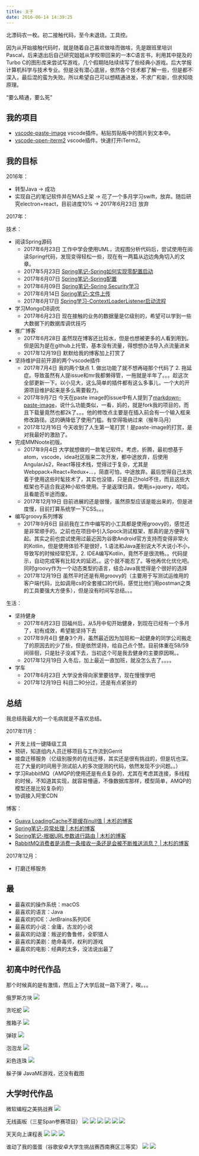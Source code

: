 ```yaml
---
title: 关于
date: 2016-06-14 14:39:25
---
```


北漂码农一枚。初二接触代码，至今未退烧。工具控。

因为从开始接触代码时，就是随着自己喜欢做啥而做啥，先是跟班里培训Pascal，后来退出后自己研究姐姐从学校带回来的一本C语言书，利用其中提及的Turbo C的图形库来尝试写游戏，几个假期陆陆续续写了些经典小游戏。后大学报计算机科学与技术专业。但是没有潜心底层，依然各个技术都了解一些，但是都不深入，最后混的蛮为失败。所以希望自己可以想精通进发，不求广和新，但求知晓原理。

“要么精通，要么死”

## 我的项目

- [vscode-paste-image](https://github.com/mushanshitiancai/vscode-paste-image)
  vscode插件。粘贴剪贴板中的图片到文本中。
- [vscode-open-iterm2](https://github.com/mushanshitiancai/vscode-open-iterm2)
  vscode插件。快速打开iTerm2。

## 我的目标

2016年：
- 转型Java -> 成功
- 实现自己的笔记软件并在MAS上架 -> 花了一个多月学习swift，放弃。随后研究electron+react，目前进度10% -> 2017年6月23日 放弃

2017年：

技术：

- 阅读Spring源码
  - 2017年6月23日 工作中学会使用UML，流程图分析代码后，尝试使用在阅读Spring代码，发现变得轻松一些，现在有一两篇从边边角角切入的文章。
  - 2017年5月23日 [Spring笔记-Spring如何实现零配置启动](http://mushanshitiancai.github.io/2017/05/23/java/spring/Spring%E7%AC%94%E8%AE%B0-Spring%E5%A6%82%E4%BD%95%E5%AE%9E%E7%8E%B0%E9%9B%B6%E9%85%8D%E7%BD%AE%E5%90%AF%E5%8A%A8/)
  - 2017年6月07日 [Spring笔记-Spring配置](http://mushanshitiancai.github.io/2017/06/07/java/spring/Spring%E7%AC%94%E8%AE%B0-Spring%E9%85%8D%E7%BD%AE/)
  - 2017年6月09日 [Spring笔记-Spring Security学习](http://mushanshitiancai.github.io/2017/06/09/java/spring/Spring%E7%AC%94%E8%AE%B0-Spring-Security%E5%AD%A6%E4%B9%A0/)
  - 2017年6月14日 [Spring笔记-文件上传](http://mushanshitiancai.github.io/2017/06/14/java/spring/Spring%E7%AC%94%E8%AE%B0-%E6%96%87%E4%BB%B6%E4%B8%8A%E4%BC%A0/)
  - 2017年6月17日 [Spring学习-ContextLoaderListener启动流程](http://mushanshitiancai.github.io/2017/06/17/java/spring/Spring%E5%AD%A6%E4%B9%A0-ContextLoaderListener%E5%90%AF%E5%8A%A8%E6%B5%81%E7%A8%8B/)
- 学习MongoDB调优
  - 2017年6月23日 现在接触的业务的数据量是亿级别的，希望可以学到一些大数据下的数据库调优技巧
- 推广博客
  - 2017年6月28日 虽然现在博客还比较水，但是也想被更多的人看到用到。但是因为是在github上托管，基本没有流量，得想想办法导入点流量进来
  - 2017年12月19日 默默给我的博客加上打赏了
- 坚持维护目前开源的两个vscode插件
  - 2017年7月4日 我的两个缺点 1. 做出功能了就不想再碰那个代码了 2. 拖延症。导致虽然有人提issue和mr我都懒得管，一拖就是半年了。。。趁这次全部更新一下。以小见大，这么简单的插件都有这么多事儿，一个大的开源项目维护起来是多么需要毅力。
  - 2017年9月7日 今天在paste image的issue中有人提到了[markdown-paste-image](https://github.com/telesoho/vscode-markdown-paste-image)，说什么功能类似，一看，妈的，就是fork我的项目的，而且下载量竟然也都2k了。。。他的修改点主要是在插入前会有一个输入框来修改路径。这的确降低了使用门槛。有空得吸纳过来（猴年马月）
  - 2017年12月16日 今天收到了人生第一笔打赏！是paste-image的打赏，是对我最好的激励了。
- 完成MMNoote初版。
  - 2017年9月4日 大学就想做的一款笔记软件。考虑，折腾，最初想基于atom，vscode，idea社区版来二次开发，都中途放弃，后使用AngularJs2，React等技术栈，觉得过于复杂，尤其是Webppack+React+Redux+...，简直可怕，中途放弃。最后觉得自己太执着于使用这些时髦技术了，其实也没错，只是自己hold不住，而且这些大框架也不适合我这种小软件使用。于是返璞归真，使用js+jquery，哈哈，且看能否半途而废。
  - 2017年12月19日 目前进展的还是很慢，虽然原型应该是能出来的，但是进度慢，目前打算系统学一下CSS。。。
- 编写groovy系列博客
  - 2017年9月6日 目前我在工作中编写的小工具都是使用groovy的，感觉还是非常顺手的。之前也在项目中引入Spock测试框架，那真的是方便得飞起。其实之前也尝试使用过最近因为谷歌Android官方支持而变得非常火的Kotlin，但是使用体验不是很好，1.语法和Java差别说大不大说小不小，导致写的时候经常犯浑，2. IDEA编写Kotlin，竟然不是很流畅。。代码提示，自动完成等有比较大的延迟。。这个就不能忍了。等他再优化优化吧。同时groovy作为一个动态类型的语言，结合Java我觉得是个很好的选择
  - 2017年12月19日 虽然平时还是有用groovy的（主要用于写测试运维用的客户端代码，比如调用cs的全套接口的代码，感觉比他们用postman之类的工具要强大方便多），但是没有时间写总结。。。


生活：

- 坚持健身
  - 2017年6月23日 回福州后，从5月中旬开始健身，到现在已经有一个多月了，初有成效，希望能坚持下去
  - 2017年9月4日 健身3个月，虽然最近因为加班和一起健身的同学公司搬走了的原因去的少了些，但是依然坚持，给自己点个赞。目前体重在58/59间徘徊，只是肚子没减下去，当初这个可是我去健身的主要原因啊。。
  - 2017年12月19日 入冬后，加上最近一直加班，就没怎么去了。。。。
- 学车
  - 2017年6月23日 大学没舍得向家里要钱学，现在慢慢学吧
  - 2017年12月19日 科目二90分过，还是有点紧张的

## 总结

我总结我最大的一个毛病就是不喜欢总结。

2017年11月：
- 开发上线一键降级工具
- 预研，知道组内人员迁移项目与工作流到Gerrit
- 接盘迁移服务（亿级别服务的在线迁移，其实还是很有挑战的，但是坑也深。花了大量的时间用于测试前人的多次提测的代码，依然发现不少问题。。）
- 学习RabbitMQ（AMQP的使用还是有点复杂的，尤其在考虑其连接，多线程的时候，不知道其实现，就容易懵逼，不像数据库那样，模型简单，AMQP的模型还是比较复杂的）
- 协调接入阿里CDN

博客：
- [Guava LoadingCache不能缓存null值 | 木杉的博客](http://mushanshitiancai.github.io/2017/11/24/java/framework/Guava-LoadingCache%E4%B8%8D%E8%83%BD%E7%BC%93%E5%AD%98null%E5%80%BC/)
- [Spring笔记-异常处理 | 木杉的博客](http://mushanshitiancai.github.io/2017/11/27/java/spring/Spring%E7%AC%94%E8%AE%B0-%E5%BC%82%E5%B8%B8%E5%A4%84%E7%90%86/)
- [Spring笔记-根据URL参数进行路由 | 木杉的博客](http://mushanshitiancai.github.io/2017/11/30/java/spring/Spring%E7%AC%94%E8%AE%B0-%E6%A0%B9%E6%8D%AEURL%E5%8F%82%E6%95%B0%E8%BF%9B%E8%A1%8C%E8%B7%AF%E7%94%B1/)
- [RabbitMQ消费者是消费一条接收一条还是会被不断推送消息？ | 木杉的博客](http://mushanshitiancai.github.io/2017/12/01/mq/RabbitMQ%E6%B6%88%E8%B4%B9%E8%80%85%E6%98%AF%E6%B6%88%E8%B4%B9%E4%B8%80%E6%9D%A1%E6%8E%A5%E6%94%B6%E4%B8%80%E6%9D%A1%E8%BF%98%E6%98%AF%E4%BC%9A%E8%A2%AB%E4%B8%8D%E6%96%AD%E6%8E%A8%E9%80%81%E6%B6%88%E6%81%AF%EF%BC%9F/)

2017年12月：
- 打磨迁移服务



## 最 

- 最喜欢的操作系统：macOS
- 最喜欢的语言：Java
- 最喜欢的IDE：JetBrains系列IDE
- 最喜欢的小说：金庸，古龙的小说
- 最喜欢的动漫：叛逆的鲁鲁修，全职猎人
- 最喜欢的美剧：绝命毒师，权利的游戏
- 最喜欢的电影：经典的太多，没法说出最了

## 初高中时代作品

那个时候真的是有激情，然后上了大学后就一路下滑了，唉。。。

俄罗斯方块
![](/img/old-project/tetris.png)

贪吃蛇
![](/img/old-project/snake.png)

推箱子
![](/img/old-project/box.png)

弹球
![](/img/old-project/ball.png)

泡泡龙
![](/img/old-project/paopao.png)

彩色连珠
![](/img/old-project/color-ball.png)

躲子弹
JavaME游戏，还没有截图

## 大学时代作品

微软编程之美挑战赛
![](/img/old-project/microsoft-jam.jpg)

无线画板（三星Span参赛项目）
![](/img/old-project/wireless-board/wireless-board-gallery.png)
![](/img/old-project/wireless-board/wireless-board-main.png)
![](/img/old-project/wireless-board/wireless-board-main2.png)
![](/img/old-project/wireless-board/wireless-board-panel.png)
![](/img/old-project/wireless-board/wireless-board-setting.png)
![](/img/old-project/wireless-board/wireless-board-title.png)

天天向上课程表
![](/img/old-project/class-table/class-table-title.png)
![](/img/old-project/class-table/class-table-setting.png)
![](/img/old-project/class-table/class-table-main.png)

谁动了我的蛋蛋（谷歌安卓大学生挑战赛西南赛区三等奖）
![](/img/old-project/egg/egg1.png)
![](/img/old-project/egg/egg2.png)


